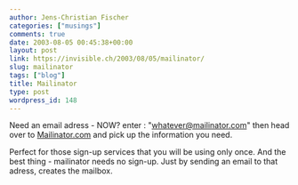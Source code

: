 ```yaml
---
author: Jens-Christian Fischer
categories: ["musings"]
comments: true
date: 2003-08-05 00:45:38+00:00
layout: post
link: https://invisible.ch/2003/08/05/mailinator/
slug: mailinator
tags: ["blog"]
title: Mailinator
type: post
wordpress_id: 148
---
```


Need an email adress - NOW? enter : "whatever@mailinator.com" then head over to [Mailinator.com](https://www.mailinator.com/) and pick up the information you need.

Perfect for those sign-up services that you will be using only once. And the best thing - mailinator needs no sign-up. Just by sending an email to that adress, creates the mailbox.
